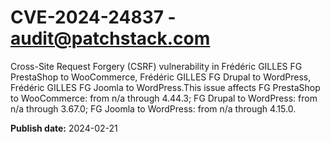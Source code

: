 # CVE-2024-24837 - audit@patchstack.com

Cross-Site Request Forgery (CSRF) vulnerability in Frédéric GILLES FG PrestaShop to WooCommerce, Frédéric GILLES FG Drupal to WordPress, Frédéric GILLES FG Joomla to WordPress.This issue affects FG PrestaShop to WooCommerce: from n/a through 4.44.3; FG Drupal to WordPress: from n/a through 3.67.0; FG Joomla to WordPress: from n/a through 4.15.0.



**Publish date:** 2024-02-21
